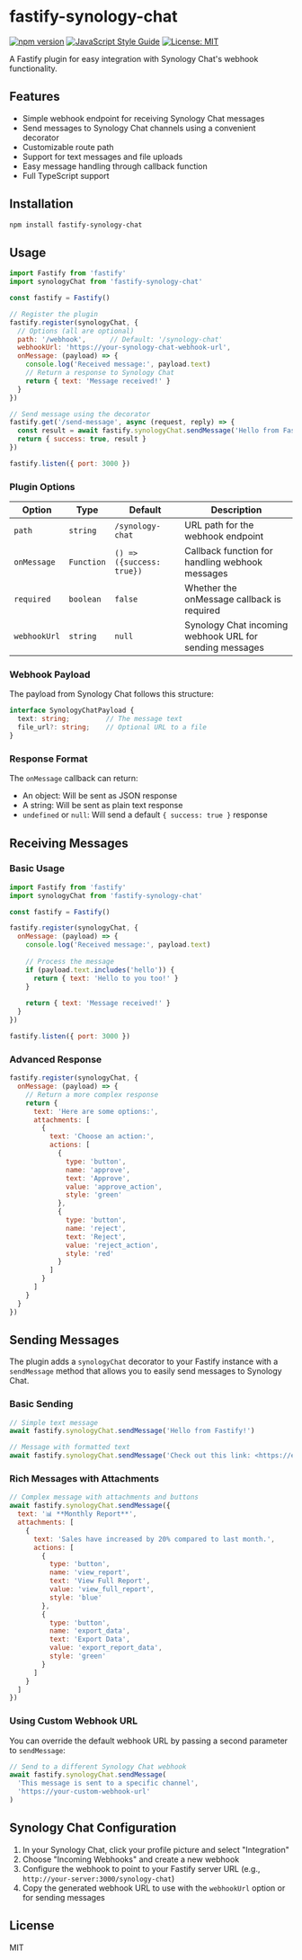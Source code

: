 # fastify-synology-chat

[![npm version](https://img.shields.io/npm/v/fastify-synology-chat)](https://www.npmjs.com/package/fastify-synology-chat)
[![JavaScript Style Guide](https://img.shields.io/badge/code_style-neostandard-brightgreen.svg)](https://github.com/neomjs/eslint-config-neo)
[![License: MIT](https://img.shields.io/badge/License-MIT-blue.svg)](https://opensource.org/licenses/MIT)

A Fastify plugin for easy integration with Synology Chat's webhook functionality.

## Features

- Simple webhook endpoint for receiving Synology Chat messages
- Send messages to Synology Chat channels using a convenient decorator
- Customizable route path
- Support for text messages and file uploads
- Easy message handling through callback function
- Full TypeScript support

## Installation

```bash
npm install fastify-synology-chat
```

## Usage

```javascript
import Fastify from 'fastify'
import synologyChat from 'fastify-synology-chat'

const fastify = Fastify()

// Register the plugin
fastify.register(synologyChat, {
  // Options (all are optional)
  path: '/webhook',      // Default: '/synology-chat'
  webhookUrl: 'https://your-synology-chat-webhook-url',
  onMessage: (payload) => {
    console.log('Received message:', payload.text)
    // Return a response to Synology Chat
    return { text: 'Message received!' }
  }
})

// Send message using the decorator
fastify.get('/send-message', async (request, reply) => {
  const result = await fastify.synologyChat.sendMessage('Hello from Fastify!')
  return { success: true, result }
})

fastify.listen({ port: 3000 })
```

### Plugin Options

| Option       | Type       | Default           | Description                                       |
|--------------|------------|-------------------|---------------------------------------------------|
| `path`       | `string`   | `/synology-chat`  | URL path for the webhook endpoint                 |
| `onMessage`  | `Function` | `() => ({success: true})` | Callback function for handling webhook messages |
| `required`   | `boolean`  | `false`           | Whether the onMessage callback is required        |
| `webhookUrl` | `string`   | `null`            | Synology Chat incoming webhook URL for sending messages |

### Webhook Payload

The payload from Synology Chat follows this structure:

```typescript
interface SynologyChatPayload {
  text: string;         // The message text
  file_url?: string;    // Optional URL to a file
}
```

### Response Format

The `onMessage` callback can return:

- An object: Will be sent as JSON response
- A string: Will be sent as plain text response
- `undefined` or `null`: Will send a default `{ success: true }` response

## Receiving Messages

### Basic Usage

```javascript
import Fastify from 'fastify'
import synologyChat from 'fastify-synology-chat'

const fastify = Fastify()

fastify.register(synologyChat, {
  onMessage: (payload) => {
    console.log('Received message:', payload.text)
    
    // Process the message
    if (payload.text.includes('hello')) {
      return { text: 'Hello to you too!' }
    }
    
    return { text: 'Message received!' }
  }
})

fastify.listen({ port: 3000 })
```

### Advanced Response

```javascript
fastify.register(synologyChat, {
  onMessage: (payload) => {
    // Return a more complex response
    return {
      text: 'Here are some options:',
      attachments: [
        {
          text: 'Choose an action:',
          actions: [
            {
              type: 'button',
              name: 'approve',
              text: 'Approve',
              value: 'approve_action',
              style: 'green'
            },
            {
              type: 'button',
              name: 'reject',
              text: 'Reject',
              value: 'reject_action',
              style: 'red'
            }
          ]
        }
      ]
    }
  }
})
```

## Sending Messages

The plugin adds a `synologyChat` decorator to your Fastify instance with a `sendMessage` method that allows you to easily send messages to Synology Chat.

### Basic Sending

```javascript
// Simple text message
await fastify.synologyChat.sendMessage('Hello from Fastify!')

// Message with formatted text
await fastify.synologyChat.sendMessage('Check out this link: <https://example.com|Click here>')
```

### Rich Messages with Attachments

```javascript
// Complex message with attachments and buttons
await fastify.synologyChat.sendMessage({
  text: '📊 **Monthly Report**',
  attachments: [
    {
      text: 'Sales have increased by 20% compared to last month.',
      actions: [
        {
          type: 'button',
          name: 'view_report',
          text: 'View Full Report',
          value: 'view_full_report',
          style: 'blue'
        },
        {
          type: 'button',
          name: 'export_data',
          text: 'Export Data',
          value: 'export_report_data',
          style: 'green'
        }
      ]
    }
  ]
})
```

### Using Custom Webhook URL

You can override the default webhook URL by passing a second parameter to `sendMessage`:

```javascript
// Send to a different Synology Chat webhook
await fastify.synologyChat.sendMessage(
  'This message is sent to a specific channel',
  'https://your-custom-webhook-url'
)
```

## Synology Chat Configuration

1. In your Synology Chat, click your profile picture and select "Integration"
2. Choose "Incoming Webhooks" and create a new webhook
3. Configure the webhook to point to your Fastify server URL (e.g., `http://your-server:3000/synology-chat`)
4. Copy the generated webhook URL to use with the `webhookUrl` option or for sending messages

## License

MIT
